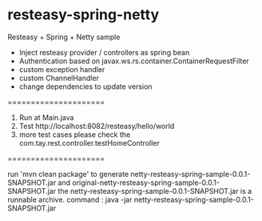 resteasy-spring-netty
=====================

Resteasy + Spring + Netty sample

* Inject resteasy provider / controllers as spring bean
* Authentication based on javax.ws.rs.container.ContainerRequestFilter
* custom exception handler
* custom ChannelHandler
* change dependencies to update version

=====================

1. Run at Main.java
2. Test http://localhost:8082/resteasy/hello/world
3. more test cases please check the com.tay.rest.controller.testHomeController

=====================

run 'mvn clean package' to generate netty-resteasy-spring-sample-0.0.1-SNAPSHOT.jar and original-netty-resteasy-spring-sample-0.0.1-SNAPSHOT.jar
the netty-resteasy-spring-sample-0.0.1-SNAPSHOT.jar is a runnable archive.
command : java -jar netty-resteasy-spring-sample-0.0.1-SNAPSHOT.jar

